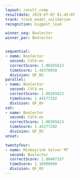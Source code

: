 ```yaml
---
layout: result_comp
resultdate: 2019-07-07 01:45:07
track: track_model_validation
recognition: biggest_lead

winner_seq: Boolector
winner_par: Boolector


sequential:
- name: Boolector
  second: CVC4-mv
  correctScore: 1.00265623
  timeScore: 1.44376058
  division: QF_BV
parallel:
- name: Boolector
  second: CVC4-mv
  correctScore: 1.00265623
  timeScore: 1.44177292
  division: QF_BV
sat:
- name: Boolector
  second: CVC4-mv
  correctScore: 1.00265623
  timeScore: 1.44177292
  division: QF_BV
unsat:

twentyfour:
- name: Minkeyrink Solver MT
  second: Boolector
  correctScore: 1.00487157
  timeScore: 1.16900090
  division: QF_BV
---
```

